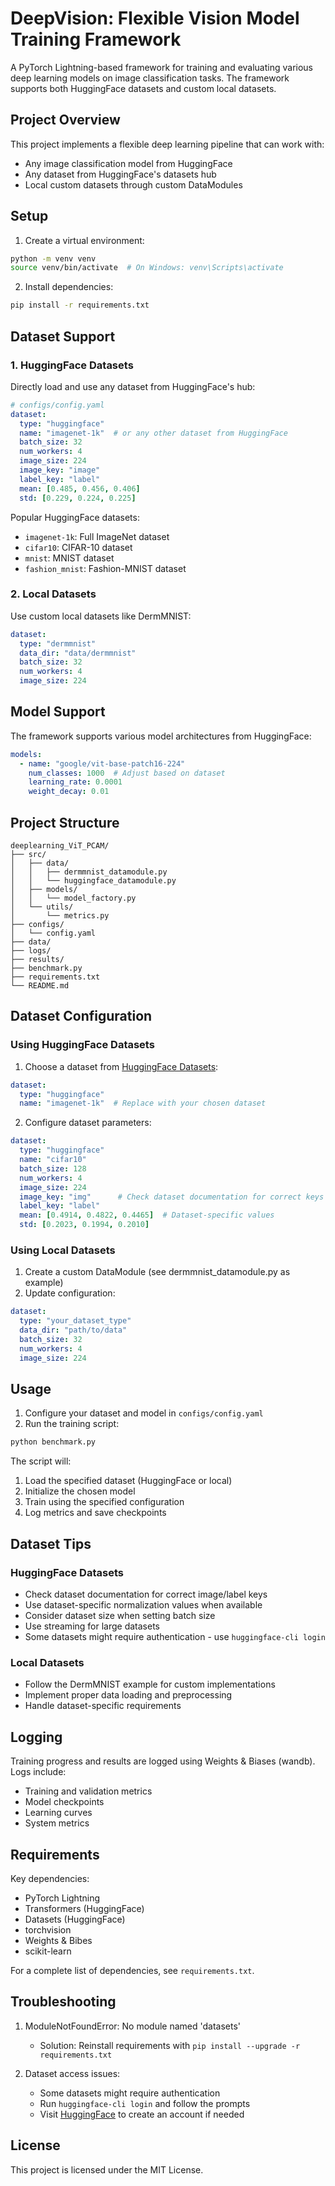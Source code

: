 # DeepVision: Flexible Vision Model Training Framework

A PyTorch Lightning-based framework for training and evaluating various deep learning models on image classification tasks. The framework supports both HuggingFace datasets and custom local datasets.

## Project Overview

This project implements a flexible deep learning pipeline that can work with:
- Any image classification model from HuggingFace
- Any dataset from HuggingFace's datasets hub
- Local custom datasets through custom DataModules

## Setup

1. Create a virtual environment:
```bash
python -m venv venv
source venv/bin/activate  # On Windows: venv\Scripts\activate
```

2. Install dependencies:
```bash
pip install -r requirements.txt
```

## Dataset Support

### 1. HuggingFace Datasets
Directly load and use any dataset from HuggingFace's hub:

```yaml
# configs/config.yaml
dataset:
  type: "huggingface"
  name: "imagenet-1k"  # or any other dataset from HuggingFace
  batch_size: 32
  num_workers: 4
  image_size: 224
  image_key: "image"
  label_key: "label"
  mean: [0.485, 0.456, 0.406]
  std: [0.229, 0.224, 0.225]
```

Popular HuggingFace datasets:
- `imagenet-1k`: Full ImageNet dataset
- `cifar10`: CIFAR-10 dataset
- `mnist`: MNIST dataset
- `fashion_mnist`: Fashion-MNIST dataset

### 2. Local Datasets
Use custom local datasets like DermMNIST:

```yaml
dataset:
  type: "dermmnist"
  data_dir: "data/dermmnist"
  batch_size: 32
  num_workers: 4
  image_size: 224
```

## Model Support

The framework supports various model architectures from HuggingFace:

```yaml
models:
  - name: "google/vit-base-patch16-224"
    num_classes: 1000  # Adjust based on dataset
    learning_rate: 0.0001
    weight_decay: 0.01
```

## Project Structure

```
deeplearning_ViT_PCAM/
├── src/
│   ├── data/              
│   │   ├── dermmnist_datamodule.py
│   │   └── huggingface_datamodule.py
│   ├── models/           
│   │   └── model_factory.py
│   └── utils/            
│       └── metrics.py
├── configs/              
│   └── config.yaml
├── data/                 
├── logs/                 
├── results/              
├── benchmark.py          
├── requirements.txt      
└── README.md            
```

## Dataset Configuration

### Using HuggingFace Datasets

1. Choose a dataset from [HuggingFace Datasets](https://huggingface.co/datasets):
```yaml
dataset:
  type: "huggingface"
  name: "imagenet-1k"  # Replace with your chosen dataset
```

2. Configure dataset parameters:
```yaml
dataset:
  type: "huggingface"
  name: "cifar10"
  batch_size: 128
  num_workers: 4
  image_size: 224
  image_key: "img"      # Check dataset documentation for correct keys
  label_key: "label"
  mean: [0.4914, 0.4822, 0.4465]  # Dataset-specific values
  std: [0.2023, 0.1994, 0.2010]
```

### Using Local Datasets

1. Create a custom DataModule (see dermmnist_datamodule.py as example)
2. Update configuration:
```yaml
dataset:
  type: "your_dataset_type"
  data_dir: "path/to/data"
  batch_size: 32
  num_workers: 4
  image_size: 224
```

## Usage

1. Configure your dataset and model in `configs/config.yaml`
2. Run the training script:
```bash
python benchmark.py
```

The script will:
1. Load the specified dataset (HuggingFace or local)
2. Initialize the chosen model
3. Train using the specified configuration
4. Log metrics and save checkpoints

## Dataset Tips

### HuggingFace Datasets
- Check dataset documentation for correct image/label keys
- Use dataset-specific normalization values when available
- Consider dataset size when setting batch size
- Use streaming for large datasets
- Some datasets might require authentication - use `huggingface-cli login`

### Local Datasets
- Follow the DermMNIST example for custom implementations
- Implement proper data loading and preprocessing
- Handle dataset-specific requirements

## Logging

Training progress and results are logged using Weights & Biases (wandb). Logs include:
- Training and validation metrics
- Model checkpoints
- Learning curves
- System metrics

## Requirements

Key dependencies:
- PyTorch Lightning
- Transformers (HuggingFace)
- Datasets (HuggingFace)
- torchvision
- Weights & Bibes
- scikit-learn

For a complete list of dependencies, see `requirements.txt`.

## Troubleshooting

1. ModuleNotFoundError: No module named 'datasets'
   - Solution: Reinstall requirements with `pip install --upgrade -r requirements.txt`

2. Dataset access issues:
   - Some datasets might require authentication
   - Run `huggingface-cli login` and follow the prompts
   - Visit [HuggingFace](https://huggingface.co/) to create an account if needed

## License

This project is licensed under the MIT License.
